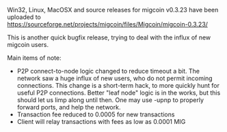 Win32, Linux, MacOSX and source releases for migcoin v0.3.23 have been uploaded to
https://sourceforge.net/projects/migcoin/files/Migcoin/migcoin-0.3.23/

This is another quick bugfix release, trying to deal with the influx of new migcoin users.

Main items of note:

* P2P connect-to-node logic changed to reduce timeout a bit.  The network saw a huge influx of new users, who do not permit incoming connections.  This change is a short-term hack, to more quickly hunt for useful P2P connections.  Better "leaf node" logic is in the works, but this should let us limp along until then.  One may use -upnp to properly forward ports, and help the network.
* Transaction fee reduced to 0.0005 for new transactions
* Client will relay transactions with fees as low as 0.0001 MIG
